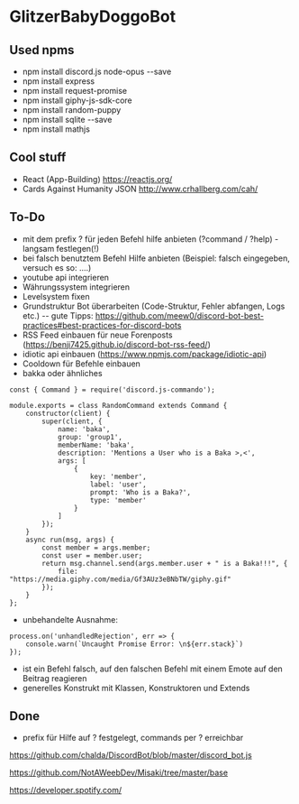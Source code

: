 GlitzerBabyDoggoBot
=========================

Used npms
----------

- npm install discord.js node-opus --save
- npm install express
- npm install request-promise
- npm install giphy-js-sdk-core
- npm install random-puppy
- npm install sqlite --save
- npm install mathjs

Cool stuff
----------

- React (App-Building) https://reactjs.org/
- Cards Against Humanity JSON http://www.crhallberg.com/cah/

To-Do
----------

- mit dem prefix ? für jeden Befehl hilfe anbieten (?command / ?help) - langsam festlegen(!)
- bei falsch benutztem Befehl Hilfe anbieten (Beispiel: falsch eingegeben, versuch es so: ....)
- youtube api integrieren
- Währungssystem integrieren
- Levelsystem fixen
- Grundstruktur Bot überarbeiten (Code-Struktur, Fehler abfangen, Logs etc.)
-- gute Tipps: https://github.com/meew0/discord-bot-best-practices#best-practices-for-discord-bots
- RSS Feed einbauen für neue Forenposts (https://benji7425.github.io/discord-bot-rss-feed/)
- idiotic api einbauen (https://www.npmjs.com/package/idiotic-api)
- Cooldown für Befehle einbauen
- bakka oder ähnliches
```
const { Command } = require('discord.js-commando');

module.exports = class RandomCommand extends Command {
    constructor(client) {
        super(client, {
            name: 'baka',
            group: 'group1',
            memberName: 'baka',
            description: 'Mentions a User who is a Baka >,<',        
            args: [
                {
                    key: 'member',
                    label: 'user',
                    prompt: 'Who is a Baka?',
                    type: 'member'
                }
            ]
        });
    }
    async run(msg, args) {
        const member = args.member;
        const user = member.user;
        return msg.channel.send(args.member.user + " is a Baka!!!", {
            file: "https://media.giphy.com/media/Gf3AUz3eBNbTW/giphy.gif"
        });
    }
};
```

- unbehandelte Ausnahme: 

```
process.on('unhandledRejection', err => {
    console.warn(`Uncaught Promise Error: \n${err.stack}`)
});
```
- ist ein Befehl falsch, auf den falschen Befehl mit einem Emote auf den Beitrag reagieren
- generelles Konstrukt mit Klassen, Konstruktoren und Extends

Done
----------

- prefix für Hilfe auf ? festgelegt, commands per ?<kommand> erreichbar



https://github.com/chalda/DiscordBot/blob/master/discord_bot.js

https://github.com/NotAWeebDev/Misaki/tree/master/base

https://developer.spotify.com/